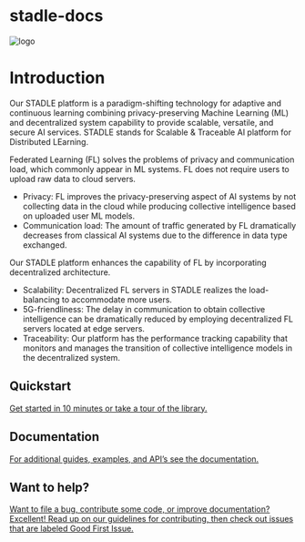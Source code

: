 # stadle-docs


![logo](stadle-docs/blob/main/_images/logo.png)



# Introduction
Our STADLE platform is a paradigm-shifting technology for adaptive and continuous learning combining privacy-preserving Machine Learning (ML) and decentralized system capability to provide scalable, versatile, and secure AI services. STADLE stands for Scalable & Traceable AI platform for Distributed LEarning.

Federated Learning (FL) solves the problems of privacy and communication load, which commonly appear in ML systems. FL does not require users to upload raw data to cloud servers.

- Privacy: FL improves the privacy-preserving aspect of AI systems by not collecting data in the cloud while producing collective intelligence based on uploaded user ML models.
- Communication load: The amount of traffic generated by FL dramatically decreases from classical AI systems due to the difference in data type exchanged.

Our STADLE platform enhances the capability of FL by incorporating decentralized architecture.

- Scalability: Decentralized FL servers in STADLE realizes the load-balancing to accommodate more users.
- 5G-friendliness: The delay in communication to obtain collective intelligence can be dramatically reduced by employing decentralized FL servers located at edge servers.
- Traceability: Our platform has the performance tracking capability that monitors and manages the transition of collective intelligence models in the decentralized system.


## Quickstart
[Get started in 10 minutes  or take a tour of the library.](https://stadle-documentation.readthedocs.io/en/latest/index.html)

## Documentation
[For additional guides, examples, and API’s see the documentation.](https://stadle-documentation.readthedocs.io/en/latest/index.html)

## Want to help?
[Want to file a bug, contribute some code, or improve documentation? Excellent! Read up on our guidelines for contributing, then check out issues that are labeled Good First Issue.](https://stadle-documentation.readthedocs.io/en/latest/index.html)

